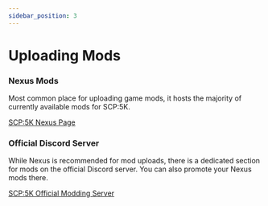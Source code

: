 ```yaml
---
sidebar_position: 3
---
```


# Uploading Mods

### Nexus Mods

Most common place for uploading game mods, it hosts the majority of currently available mods for SCP:5K.

[SCP:5K Nexus Page](https://www.nexusmods.com/scp5k?tab=mod+updates)

### Official Discord Server

While Nexus is recommended for mod uploads, there is a dedicated section for mods on the official Discord server. You can also promote your Nexus mods there.

[SCP:5K Official Modding Server](https://discord.com/invite/9hVCJvFqFW)